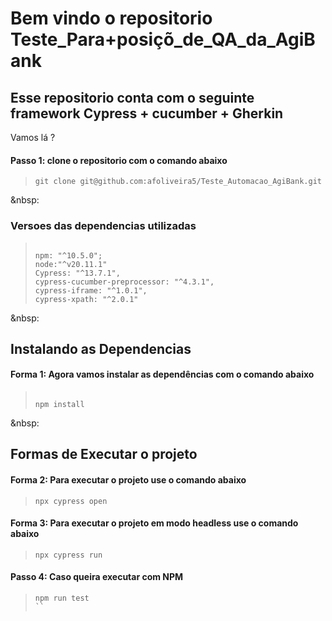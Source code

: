 # Bem vindo o repositorio Teste_Para+posiçõ_de_QA_da_AgiBank
## Esse repositorio conta com o seguinte framework Cypress + cucumber + Gherkin 


Vamos lá ?

#### Passo 1: clone o repositorio com o comando abaixo
>```
>git clone git@github.com:afoliveira5/Teste_Automacao_AgiBank.git
>```
&nbsp:

### Versoes das dependencias utilizadas
>```
>
>npm: "^10.5.0";
>node:"^v20.11.1"
>Cypress: "^13.7.1",
>cypress-cucumber-preprocessor: "^4.3.1",
>cypress-iframe: "^1.0.1",
>cypress-xpath: "^2.0.1"
>
>```
&nbsp:

## Instalando as Dependencias
#### Forma 1: Agora vamos instalar as dependências com o comando abaixo
>```
>
>npm install
>
>```
&nbsp:

## Formas de Executar o projeto
#### Forma 2: Para executar o projeto use o comando abaixo
>```
>npx cypress open  
>```

#### Forma 3: Para executar o projeto em modo headless use o comando abaixo
>```
> npx cypress run
>```

#### Passo 4: Caso queira executar com NPM
>```
> npm run test
>``
